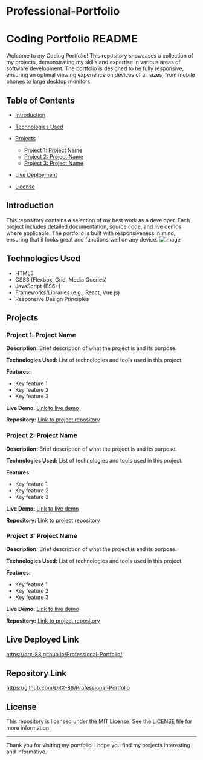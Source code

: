 # Professional-Portfolio

# Coding Portfolio README

Welcome to my Coding Portfolio! This repository showcases a collection of my projects, demonstrating my skills and expertise in various areas of software development. The portfolio is designed to be fully responsive, ensuring an optimal viewing experience on devices of all sizes, from mobile phones to large desktop monitors.

## Table of Contents

- [Introduction](#introduction)

- [Technologies Used](#technologies-used)
- [Projects](#projects)
  - [Project 1: Project Name](#project-1-project-name)
  - [Project 2: Project Name](#project-2-project-name)
  - [Project 3: Project Name](#project-3-project-name)
- [Live Deployment](#live-deployed-link)
- [License](#license)

## Introduction

This repository contains a selection of my best work as a developer. Each project includes detailed documentation, source code, and live demos where applicable. The portfolio is built with responsiveness in mind, ensuring that it looks great and functions well on any device.
 ![image](https://github.com/DRX-88/Professional-Portfolio/assets/162182740/f94c3d38-5daa-48a4-88ec-35dbb3643dff)
## Technologies Used

- HTML5
- CSS3 (Flexbox, Grid, Media Queries)
- JavaScript (ES6+)
- Frameworks/Libraries (e.g., React, Vue.js)
- Responsive Design Principles

## Projects

### Project 1: Project Name

**Description:** Brief description of what the project is and its purpose.

**Technologies Used:** List of technologies and tools used in this project.

**Features:**
- Key feature 1
- Key feature 2
- Key feature 3

**Live Demo:** [Link to live demo](#)   

**Repository:** [Link to project repository](#)

### Project 2: Project Name

**Description:** Brief description of what the project is and its purpose.

**Technologies Used:** List of technologies and tools used in this project.

**Features:**
- Key feature 1
- Key feature 2
- Key feature 3

**Live Demo:** [Link to live demo](#)

**Repository:** [Link to project repository](#)

### Project 3: Project Name

**Description:** Brief description of what the project is and its purpose.

**Technologies Used:** List of technologies and tools used in this project.

**Features:**
- Key feature 1
- Key feature 2
- Key feature 3

**Live Demo:** [Link to live demo](#)

**Repository:** [Link to project repository](#)

## Live Deployed Link
https://drx-88.github.io/Professional-Portfolio/
## Repository Link
https://github.com/DRX-88/Professional-Portfolio

## License

This repository is licensed under the MIT License. See the [LICENSE](LICENSE) file for more information.

---

Thank you for visiting my portfolio! I hope you find my projects interesting and informative.

